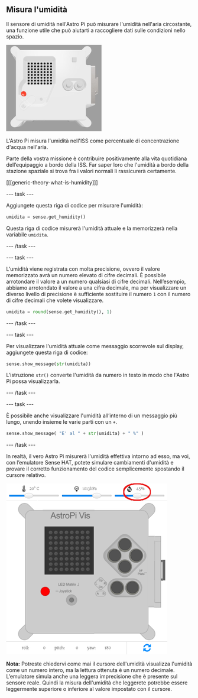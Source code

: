 ## Misura l'umidità

Il sensore di umidità nell'Astro Pi può misurare l'umidità nell'aria circostante, una funzione utile che può aiutarti a raccogliere dati sulle condizioni nello spazio.

![The Trinket Sense HAT emulator running a sample program which scrolls the humidity value across the LED matrix using white letters](images/M0_3.gif)

L'Astro Pi misura l'umidità nell'ISS come percentuale di concentrazione d'acqua nell'aria.

Parte della vostra missione è contribuire positivamente alla vita quotidiana dell’equipaggio a bordo della ISS. Far saper loro che l'umidità a bordo della stazione spaziale si trova fra i valori normali li rassicurerà certamente.

[[[generic-theory-what-is-humidity]]]

--- task ---

Aggiungete questa riga di codice per misurare l'umidità:

```python
umidita = sense.get_humidity()
```

Questa riga di codice misurerà l'umidità attuale e la memorizzerà nella variabile `umidita`.

--- /task ---

--- task ---

L'umidità viene registrata con molta precisione, ovvero il valore memorizzato avrà un numero elevato di cifre decimali. È possibile arrotondare il valore a un numero qualsiasi di cifre decimali. Nell’esempio, abbiamo arrotondato il valore a una cifra decimale, ma per visualizzare un diverso livello di precisione è sufficiente sostituire il numero `1` con il numero di cifre decimali che volete visualizzare.

```python
umidita = round(sense.get_humidity(), 1)
```

--- /task ---

--- task ---

Per visualizzare l'umidità attuale come messaggio scorrevole sul display, aggiungete questa riga di codice:

```python
sense.show_message(str(umidita))
```

L'istruzione `str()` converte l'umidità da numero in testo in modo che l'Astro Pi possa visualizzarla.

--- /task ---

--- task ---

È possibile anche visualizzare l'umidità all’interno di un messaggio più lungo, unendo insieme le varie parti con un `+`.

```python
sense.show_message( "E' al " + str(umidita) + " %" )
```

--- /task ---

In realtà, il vero Astro Pi misurerà l'umidità effettiva intorno ad esso, ma voi, con l’emulatore Sense HAT, potete simulare cambiamenti d'umidità e provare il corretto funzionamento del codice semplicemente spostando il cursore relativo.

![A labelled screenshot of the Sense HAT emulator with the code window on the left and the emulator on the right. The slider used to adjust the humidity is circled in the top right corner](images/humidity-slider.png)

**Nota:** Potreste chiedervi come mai il cursore dell'umidità visualizza l'umidità come un numero intero, ma la lettura ottenuta è un numero decimale. L’emulatore simula anche una leggera imprecisione che è presente sul sensore reale. Quindi la misura dell'umidità che leggerete potrebbe essere leggermente superiore o inferiore al valore impostato con il cursore.
